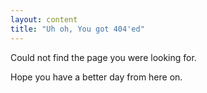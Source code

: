 ```yaml
---
layout: content
title: "Uh oh, You got 404'ed"
---
```


Could not find the page you were looking for.

Hope you have a better day from here on.


<img src="https://i.imgur.com/e1IneGq.jpg" alt="" align="bottom">